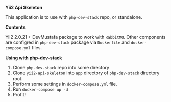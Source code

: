 __Yii2 Api Skeleton__

This application is to use with `php-dev-stack` repo, or standalone.

__Contents__

Yii2 2.0.21 + DevMustafa package to work with `RabbitMQ`. Other components
are configred in `php-dev-stack` package via `Dockerfile` and `docker-compose.yml` files.

__Using with php-dev-stack__

1. Clone `php-dev-stack` repo into some directory
2. Clone `yii2-api-skeleton` into `app` directory of `php-dev-stack` directory root.
3. Perform some settings in `docker-compose.yml` file.
4. Run `docker-compose up -d`
5. Profit!
